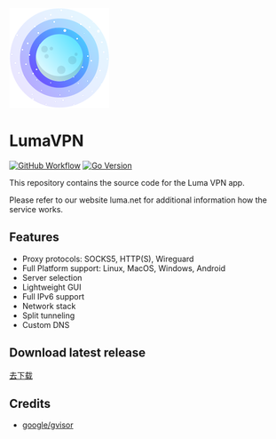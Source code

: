 ![LumaVPN](docs/icon.png)
# LumaVPN

[![GitHub Workflow][1]](https://github.com/lumavpn/luma/actions)
[![Go Version][2]](https://github.com/lumavpn/luma/blob/main/go.mod)

[1]: https://img.shields.io/github/actions/workflow/status/lumavpn/luma/dev.yml?logo=github
[2]: https://img.shields.io/github/go-mod/go-version/lumavpn/luma?logo=go

This repository contains the source code for the Luma VPN app.

Please refer to our website luma.net for additional information how the service works.

## Features

- Proxy protocols: SOCKS5, HTTP(S), Wireguard
- Full Platform support: Linux, MacOS, Windows, Android
- Server selection
- Lightweight GUI
- Full IPv6 support
- Network stack
- Split tunneling
- Custom DNS

## Download latest release

[去下载](https://github.com/lumavpn/luma/releases)

## Credits

- [google/gvisor](https://github.com/google/gvisor)
